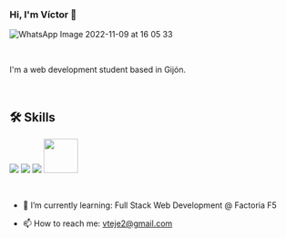 ### Hi, I'm Víctor 👋

![WhatsApp Image 2022-11-09 at 16 05 33](https://github.com/victorteje/victorteje/assets/132447110/89fdf981-25c0-4f6a-9aeb-6f640ee10361)


<br>

I'm a web development student based in Gijón.

<br>

## 🛠 Skills



<img src="https://img.icons8.com/color/48/000000/html-5--v1.png"/>  <img src="https://img.icons8.com/color/48/000000/css3.png"/>  <img src="https://img.icons8.com/color/48/000000/javascript--v1.png"/>  <img height=60px src="https://img.icons8.com/color/2x/figma.png"> 

<br>





- 🌱 I’m currently learning: Full Stack Web Development @ Factoria F5

- 📫 How to reach me: vteje2@gmail.com
